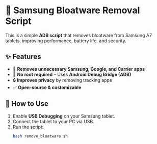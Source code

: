 # 📱 Samsung Bloatware Removal Script

This is a simple **ADB script** that removes bloatware from Samsung A7 tablets, improving performance, battery life, and security.

## ✨ Features
- 🚀 **Removes unnecessary Samsung, Google, and Carrier apps**
- 🔧 **No root required** – Uses **Android Debug Bridge (ADB)**
- 🔒 **Improves privacy** by removing tracking apps
- ✅ **Open-source & customizable**

## 📌 How to Use
1. Enable **USB Debugging** on your Samsung tablet.
2. Connect the tablet to your PC via USB.
3. Run the script:
   ```sh
   bash remove_bloatware.sh
